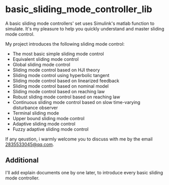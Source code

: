 # basic_sliding_mode_controller_lib
A basic sliding mode controllers' set uses Simulink's matlab function to simulate.
It's my pleasure to help you quickly understand and master sliding mode control.  

My project introduces the following sliding mode control:
* The most basic simple sliding mode control
* Equivalent sliding mode control
* Global sliding mode control
* Sliding mode control based on HJI theory
* Sliding mode control using hyperbolic tangent
* Sliding mode control based on linearized feedback
* Sliding mode control based on nominal model
* Sliding mode control based on reaching law
* Robust sliding mode control based on reaching law
* Continuous sliding mode control based on slow time-varying disturbance observer
* Terminal sliding mode
* Upper bound sliding mode control
* Adaptive sliding mode control
* Fuzzy adaptive sliding mode control

If any qeustion, i warmly welcome you to discuss with me by the email 2835533045@qq.com.
## Additional
I'll add explain documents one by one later, to introduce every basic sliding mode controller.
